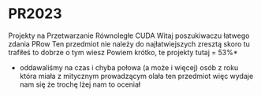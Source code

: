 # PR2023
Projekty na Przetwarzanie Równoległe CUDA
Witaj poszukiwaczu łatwego zdania PRow
Ten przedmiot nie należy do najłatwiejszych zresztą skoro tu trafiłeś to dobrze o tym wiesz
Powiem krótko, te projekty tutaj = 53%*
* oddawaliśmy na czas i chyba połowa (a może i więcej) osób z roku która miała z mitycznym prowadzącym olała ten przedmiot więc wydaje nam się że trochę lżej nam to oceniał 
